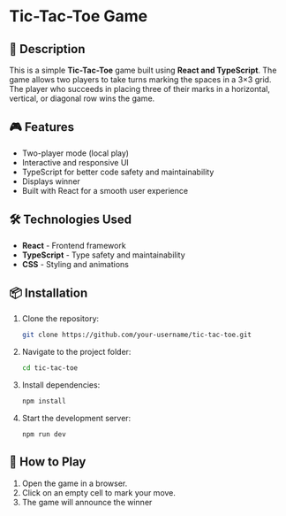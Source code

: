 # Tic-Tac-Toe Game

## 📝 Description
This is a simple **Tic-Tac-Toe** game built using **React and TypeScript**. The game allows two players to take turns marking the spaces in a 3×3 grid. The player who succeeds in placing three of their marks in a horizontal, vertical, or diagonal row wins the game.

## 🎮 Features
- Two-player mode (local play)
- Interactive and responsive UI
- TypeScript for better code safety and maintainability
- Displays winner
- Built with React for a smooth user experience

## 🛠️ Technologies Used
- **React** - Frontend framework
- **TypeScript** - Type safety and maintainability
- **CSS** - Styling and animations

## 📦 Installation
1. Clone the repository:
   ```sh
   git clone https://github.com/your-username/tic-tac-toe.git
   ```
2. Navigate to the project folder:
   ```sh
   cd tic-tac-toe
   ```
3. Install dependencies:
   ```sh
   npm install
   ```
4. Start the development server:
   ```sh
   npm run dev
   ```

## 🚀 How to Play
1. Open the game in a browser.
2. Click on an empty cell to mark your move.
3. The game will announce the winner

